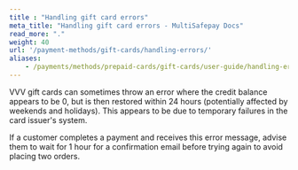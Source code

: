 ```yaml
---
title : "Handling gift card errors"
meta_title: "Handling gift card errors - MultiSafepay Docs"
read_more: "."
weight: 40
url: '/payment-methods/gift-cards/handling-errors/'
aliases:
    - /payments/methods/prepaid-cards/gift-cards/user-guide/handling-errors/
---
```


VVV gift cards can sometimes throw an error where the credit balance appears to be 0, but is then restored within 24 hours (potentially affected by weekends and holidays). This appears to be due to temporary failures in the card issuer's system. 

If a customer completes a payment and receives this error message, advise them to wait for 1 hour for a confirmation email before trying again to avoid placing two orders.